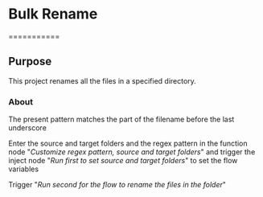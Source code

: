 # Bulk Rename
===========
## Purpose
This project renames all the files in a specified directory. 
### About
The present pattern matches the part of the filename before the last underscore

Enter the source and target folders and the regex pattern in the function node "_Customize regex pattern, source and target folders_" and trigger the inject node "_Run first to set source and target folders_" to set the flow variables

Trigger "_Run second for the flow to rename the files in the folder_"



